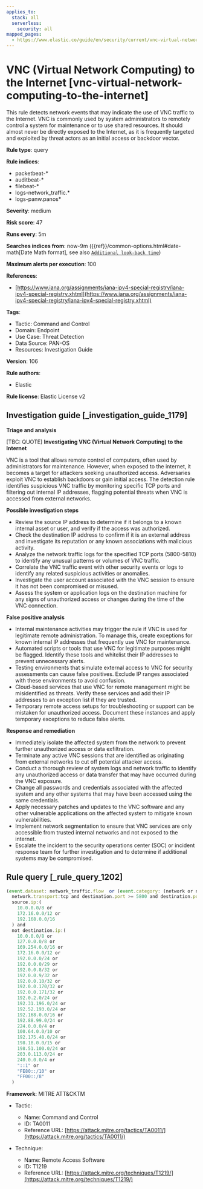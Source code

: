 ```yaml
---
applies_to:
  stack: all
  serverless:
    security: all
mapped_pages:
  - https://www.elastic.co/guide/en/security/current/vnc-virtual-network-computing-to-the-internet.html
---
```


# VNC (Virtual Network Computing) to the Internet [vnc-virtual-network-computing-to-the-internet]

This rule detects network events that may indicate the use of VNC traffic to the Internet. VNC is commonly used by system administrators to remotely control a system for maintenance or to use shared resources. It should almost never be directly exposed to the Internet, as it is frequently targeted and exploited by threat actors as an initial access or backdoor vector.

**Rule type**: query

**Rule indices**:

* packetbeat-*
* auditbeat-*
* filebeat-*
* logs-network_traffic.*
* logs-panw.panos*

**Severity**: medium

**Risk score**: 47

**Runs every**: 5m

**Searches indices from**: now-9m ({{ref}}/common-options.html#date-math[Date Math format], see also [`Additional look-back time`](docs-content://solutions/security/detect-and-alert/create-detection-rule.md#rule-schedule))

**Maximum alerts per execution**: 100

**References**:

* [https://www.iana.org/assignments/iana-ipv4-special-registry/iana-ipv4-special-registry.xhtml](https://www.iana.org/assignments/iana-ipv4-special-registry/iana-ipv4-special-registry.xhtml)

**Tags**:

* Tactic: Command and Control
* Domain: Endpoint
* Use Case: Threat Detection
* Data Source: PAN-OS
* Resources: Investigation Guide

**Version**: 106

**Rule authors**:

* Elastic

**Rule license**: Elastic License v2

## Investigation guide [_investigation_guide_1179]

**Triage and analysis**

[TBC: QUOTE]
**Investigating VNC (Virtual Network Computing) to the Internet**

VNC is a tool that allows remote control of computers, often used by administrators for maintenance. However, when exposed to the internet, it becomes a target for attackers seeking unauthorized access. Adversaries exploit VNC to establish backdoors or gain initial access. The detection rule identifies suspicious VNC traffic by monitoring specific TCP ports and filtering out internal IP addresses, flagging potential threats when VNC is accessed from external networks.

**Possible investigation steps**

* Review the source IP address to determine if it belongs to a known internal asset or user, and verify if the access was authorized.
* Check the destination IP address to confirm if it is an external address and investigate its reputation or any known associations with malicious activity.
* Analyze the network traffic logs for the specified TCP ports (5800-5810) to identify any unusual patterns or volumes of VNC traffic.
* Correlate the VNC traffic event with other security events or logs to identify any related suspicious activities or anomalies.
* Investigate the user account associated with the VNC session to ensure it has not been compromised or misused.
* Assess the system or application logs on the destination machine for any signs of unauthorized access or changes during the time of the VNC connection.

**False positive analysis**

* Internal maintenance activities may trigger the rule if VNC is used for legitimate remote administration. To manage this, create exceptions for known internal IP addresses that frequently use VNC for maintenance.
* Automated scripts or tools that use VNC for legitimate purposes might be flagged. Identify these tools and whitelist their IP addresses to prevent unnecessary alerts.
* Testing environments that simulate external access to VNC for security assessments can cause false positives. Exclude IP ranges associated with these environments to avoid confusion.
* Cloud-based services that use VNC for remote management might be misidentified as threats. Verify these services and add their IP addresses to an exception list if they are trusted.
* Temporary remote access setups for troubleshooting or support can be mistaken for unauthorized access. Document these instances and apply temporary exceptions to reduce false alerts.

**Response and remediation**

* Immediately isolate the affected system from the network to prevent further unauthorized access or data exfiltration.
* Terminate any active VNC sessions that are identified as originating from external networks to cut off potential attacker access.
* Conduct a thorough review of system logs and network traffic to identify any unauthorized access or data transfer that may have occurred during the VNC exposure.
* Change all passwords and credentials associated with the affected system and any other systems that may have been accessed using the same credentials.
* Apply necessary patches and updates to the VNC software and any other vulnerable applications on the affected system to mitigate known vulnerabilities.
* Implement network segmentation to ensure that VNC services are only accessible from trusted internal networks and not exposed to the internet.
* Escalate the incident to the security operations center (SOC) or incident response team for further investigation and to determine if additional systems may be compromised.


## Rule query [_rule_query_1202]

```js
(event.dataset: network_traffic.flow  or (event.category: (network or network_traffic))) and
  network.transport:tcp and destination.port >= 5800 and destination.port <= 5810 and
  source.ip:(
    10.0.0.0/8 or
    172.16.0.0/12 or
    192.168.0.0/16
  ) and
  not destination.ip:(
    10.0.0.0/8 or
    127.0.0.0/8 or
    169.254.0.0/16 or
    172.16.0.0/12 or
    192.0.0.0/24 or
    192.0.0.0/29 or
    192.0.0.8/32 or
    192.0.0.9/32 or
    192.0.0.10/32 or
    192.0.0.170/32 or
    192.0.0.171/32 or
    192.0.2.0/24 or
    192.31.196.0/24 or
    192.52.193.0/24 or
    192.168.0.0/16 or
    192.88.99.0/24 or
    224.0.0.0/4 or
    100.64.0.0/10 or
    192.175.48.0/24 or
    198.18.0.0/15 or
    198.51.100.0/24 or
    203.0.113.0/24 or
    240.0.0.0/4 or
    "::1" or
    "FE80::/10" or
    "FF00::/8"
  )
```

**Framework**: MITRE ATT&CKTM

* Tactic:

    * Name: Command and Control
    * ID: TA0011
    * Reference URL: [https://attack.mitre.org/tactics/TA0011/](https://attack.mitre.org/tactics/TA0011/)

* Technique:

    * Name: Remote Access Software
    * ID: T1219
    * Reference URL: [https://attack.mitre.org/techniques/T1219/](https://attack.mitre.org/techniques/T1219/)



